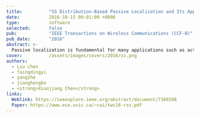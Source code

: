 ```yaml
---
title:          "SS Distribution-Based Passive Localization and Its Application in Sensor Networks"
date:           2016-10-15 00:01:00 +0800
type:           software
selected:       false
pub:            "IEEE Transactions on Wireless Communications (CCF-B)"
pub_date:       "2016"
abstract: >-
  Passive localization is fundamental for many applications such as activity monitoring and real-time tracking. Existing received signal strength (RSS)-based passive localization approaches have been proposed in the literature, which depend on dense deployment of wireless communication nodes to achieve high accuracy. Thus, they are not cost-effective and scalable. This paper proposes the RSS distribution-based localization (RDL) technique, which can achieve high localization accuracy without dense deployment. In essence, RDL leverages the RSS and the diffraction theory to enable RSS-based passive localization in sensor networks. Specifically, we analyze the fine-grained RSS distribution properties at a variety of node distances and reveal that the structure of the triangle is efficient for low-cost passive localization. We further construct a unit localization model aiming at high accuracy localization. Experimental results show that RDL can improve the localization accuracy by up to 50%, compared to existing approaches when the error tolerance is less than 1.5 m. In addition, we apply RDL to facilitate the application of moving trajectory identification. Our moving trajectory identification includes two phases: an offline phase where the possible locations can be estimated by RDL and an online phase where we precisely identify the moving trajectory. We conducted extensive experiments to show its effectiveness for this application - the estimated trajectory is close to the ground truth.
cover:          /assets/images/covers/2016/ss.png
authors:
  - Liu chen
  - faingdingyi
  - yangzhe
  - jianghongbo 
  - <strong>Xiaojiang Chen</strong>
links:
  Weblink: https://ieeexplore.ieee.org/abstract/document/7366598
  Paper: https://www.ece.uvic.ca/~cai/twc16-rss.pdf
---
```

